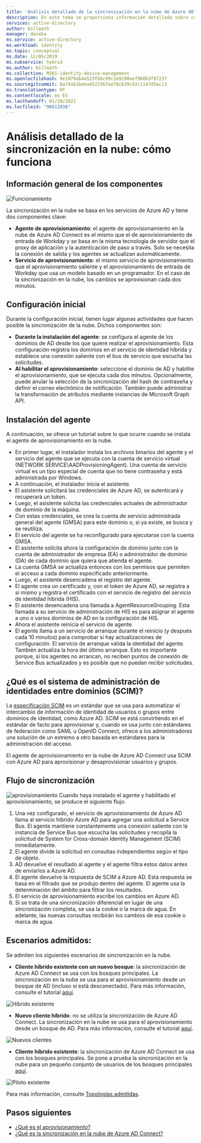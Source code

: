 ```yaml
---
title: 'Análisis detallado de la sincronización en la nube de Azure AD Connect: cómo funciona'
description: En este tema se proporciona información detallada sobre cómo funciona la sincronización en la nube.
services: active-directory
author: billmath
manager: daveba
ms.service: active-directory
ms.workload: identity
ms.topic: conceptual
ms.date: 12/05/2019
ms.subservice: hybrid
ms.author: billmath
ms.collection: M365-identity-device-management
ms.openlocfilehash: 0e1079ab4a523fbbc99c1e9190aef960b3f0723f
ms.sourcegitcommit: 8a74ab1beba4522367aef8cb39c92c1147d5ec13
ms.translationtype: HT
ms.contentlocale: es-ES
ms.lasthandoff: 01/20/2021
ms.locfileid: "98612836"
---
```

# <a name="cloud-sync-deep-dive---how-it-works"></a>Análisis detallado de la sincronización en la nube: cómo funciona

## <a name="overview-of-components"></a>Información general de los componentes

![Funcionamiento](media/concept-how-it-works/how-1.png)

La sincronización en la nube se basa en los servicios de Azure AD y tiene dos componentes clave:

- **Agente de aprovisionamiento**: el agente de aprovisionamiento en la nube de Azure AD Connect es el mismo que el de aprovisionamiento de entrada de Workday y se basa en la misma tecnología de servidor que el proxy de aplicación y la autenticación de paso a través. Solo se necesita la conexión de salida y los agentes se actualizan automáticamente. 
- **Servicio de aprovisionamiento**: el mismo servicio de aprovisionamiento que el aprovisionamiento saliente y el aprovisionamiento de entrada de Workday que usa un modelo basado en un programador. En el caso de la sincronización en la nube, los cambios se aprovisionan cada dos minutos.


## <a name="initial-setup"></a>Configuración inicial
Durante la configuración inicial, tienen lugar algunas actividades que hacen posible la sincronización de la nube.  Dichos componentes son: 

- **Durante la instalación del agente**: se configura el agente de los dominios de AD desde los que quiere realizar el aprovisionamiento.  Esta configuración registra los dominios en el servicio de identidad híbrida y establece una conexión saliente con el bus de servicio que escucha las solicitudes.
- **Al habilitar el aprovisionamiento**: seleccione el dominio de AD y habilite el aprovisionamiento, que se ejecuta cada dos minutos. Opcionalmente, puede anular la selección de la sincronización del hash de contraseña y definir el correo electrónico de notificación. También puede administrar la transformación de atributos mediante instancias de Microsoft Graph API.


## <a name="agent-installation"></a>Instalación del agente
A continuación, se ofrece un tutorial sobre lo que ocurre cuando se instala el agente de aprovisionamiento en la nube.

- En primer lugar, el instalador instala los archivos binarios del agente y el servicio del agente que se ejecuta con la cuenta de servicio virtual (NETWORK SERVICE\AADProvisioningAgent).  Una cuenta de servicio virtual es un tipo especial de cuenta que no tiene contraseña y está administrada por Windows.
- A continuación, el instalador inicia el asistente.
- El asistente solicitará las credenciales de Azure AD, se autenticará y recuperará un token.
- Luego, el asistente solicita las credenciales actuales de administrador de dominio de la máquina.
- Con estas credenciales, se crea la cuenta de servicio administrada general del agente (GMSA) para este dominio o, si ya existe, se busca y se reutiliza.
- El servicio del agente se ha reconfigurado para ejecutarse con la cuenta GMSA.
- El asistente solicita ahora la configuración de dominio junto con la cuenta de administrador de empresa (EA) o administrador de dominio (DA) de cada dominio que quiera que atienda el agente.
- La cuenta GMSA se actualiza entonces con los permisos que permiten el acceso a cada dominio especificado anteriormente.
- Luego, el asistente desencadena el registro del agente.
- El agente crea un certificado y, con el token de Azure AD, se registra a sí mismo y registra el certificado con el servicio de registro del servicio de identidad híbrida (HIS).
- El asistente desencadena una llamada a AgentResourceGrouping. Esta llamada a su servicio de administración de HIS es para asignar el agente a uno o varios dominios de AD en la configuración de HIS.
- Ahora el asistente reinicia el servicio de agente.
- El agente llama a un servicio de arranque durante el reinicio (y después cada 10 minutos) para comprobar si hay actualizaciones de configuración.  El servicio de arranque valida la identidad del agente.  También actualiza la hora del último arranque.  Esto es importante porque, si los agentes no arrancan, no reciben puntos de conexión de Service Bus actualizados y es posible que no puedan recibir solicitudes. 


## <a name="what-is-system-for-cross-domain-identity-management-scim"></a>¿Qué es el sistema de administración de identidades entre dominios (SCIM)?

La [especificación SCIM](https://tools.ietf.org/html/draft-scim-core-schema-01) es un estándar que se usa para automatizar el intercambio de información de identidad de usuarios o grupos entre dominios de identidad, como Azure AD. SCIM se está convirtiendo en el estándar de facto para aprovisionar y, cuando se usa junto con estándares de federación como SAML u OpenID Connect, ofrece a los administradores una solución de un extremo a otro basada en estándares para la administración del acceso.

El agente de aprovisionamiento en la nube de Azure AD Connect usa SCIM con Azure AD para aprovisionar y desaprovisionar usuarios y grupos.

## <a name="synchronization-flow"></a>Flujo de sincronización
![aprovisionamiento](media/concept-how-it-works/provisioning-4.png) Cuando haya instalado el agente y habilitado el aprovisionamiento, se produce el siguiente flujo.

1.  Una vez configurado, el servicio de aprovisionamiento de Azure AD llama al servicio híbrido Azure AD para agregar una solicitud a Service Bus. El agente mantiene constantemente una conexión saliente con la instancia de Service Bus que escucha las solicitudes y recopila la solicitud de System for Cross-domain Identity Management (SCIM) inmediatamente. 
2.  El agente divide la solicitud en consultas independientes según el tipo de objeto. 
3.  AD devuelve el resultado al agente y el agente filtra estos datos antes de enviarlos a Azure AD.  
4.  El agente devuelve la respuesta de SCIM a Azure AD.  Esta respuesta se basa en el filtrado que se produjo dentro del agente.  El agente usa la determinación del ámbito para filtrar los resultados. 
5.  El servicio de aprovisionamiento escribe los cambios en Azure AD.
6. Si se trata de una sincronización diferencial en lugar de una sincronización completa, se usa la cookie o la marca de agua. En adelante, las nuevas consultas recibirán los cambios de esa cookie o marca de agua.

## <a name="supported-scenarios"></a>Escenarios admitidos:
Se admiten los siguientes escenarios de sincronización en la nube.


- **Cliente híbrido existente con un nuevo bosque**: la sincronización de Azure AD Connect se usa con los bosques principales. La sincronización en la nube se usa para el aprovisionamiento desde un bosque de AD (incluso si está desconectado). Para más información, consulte el tutorial [aquí](tutorial-existing-forest.md).

 ![Híbrido existente](media/tutorial-existing-forest/existing-forest-new-forest-2.png)
- **Nuevo cliente híbrido**:      no se utiliza la sincronización de Azure AD Connect. La sincronización en la nube se usa para el aprovisionamiento desde un bosque de AD.  Para más información, consulte el tutorial [aquí](tutorial-single-forest.md).
 
 ![Nuevos clientes](media/tutorial-single-forest/diagram-2.png)

- **Cliente híbrido existente**: la sincronización de Azure AD Connect se usa con los bosques principales. Se pone a prueba la sincronización en la nube para un pequeño conjunto de usuarios de los bosques principales [aquí](tutorial-existing-forest.md).

 ![Piloto existente](media/tutorial-migrate-aadc-aadccp/diagram-2.png)

Para más información, consulte [Topologías admitidas](plan-cloud-sync-topologies.md).



## <a name="next-steps"></a>Pasos siguientes 

- [¿Qué es el aprovisionamiento?](what-is-provisioning.md)
- [¿Qué es la sincronización en la nube de Azure AD Connect?](what-is-cloud-sync.md)
